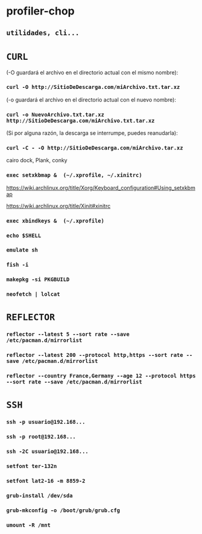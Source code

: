 # profiler-chop

## `utilidades, cli...`

# `CURL`

(-O guardará el archivo en el directorio actual con el mismo nombre):

### `curl -O http://SitioDeDescarga.com/miArchivo.txt.tar.xz`  

(-o guardará el archivo en el directorio actual con el nuevo nombre):

### `curl -o NuevoArchivo.txt.tar.xz http://SitioDeDescarga.com/miArchivo.txt.tar.xz`

(Si por alguna razón, la descarga se interrumpe, puedes reanudarla):

### `curl -C - -O http://SitioDeDescarga.com/miArchivo.tar.xz`

cairo dock, Plank, conky 

### `exec setxkbmap &  (~/.xprofile, ~/.xinitrc)`

https://wiki.archlinux.org/title/Xorg/Keyboard_configuration#Using_setxkbmap  

https://wiki.archlinux.org/title/Xinit#xinitrc

### `exec xbindkeys &  (~/.xprofile)`

### `echo $SHELL`

### `emulate sh`

### `fish -i`

### `makepkg -si PKGBUILD`

### `neofetch | lolcat`

# `REFLECTOR`

### `reflector --latest 5 --sort rate --save /etc/pacman.d/mirrorlist`

### `reflector --latest 200 --protocol http,https --sort rate --save /etc/pacman.d/mirrorlist`

### `reflector --country France,Germany --age 12 --protocol https --sort rate --save /etc/pacman.d/mirrorlist`

# `SSH`

### `ssh -p usuario@192.168...`

### `ssh -p root@192.168...`

### `ssh -2C usuario@192.168...`

### `setfont ter-132n`

### `setfont lat2-16 -m 8859-2`

### `grub-install /dev/sda`

### `grub-mkconfig -o /boot/grub/grub.cfg`

### `umount -R /mnt`
